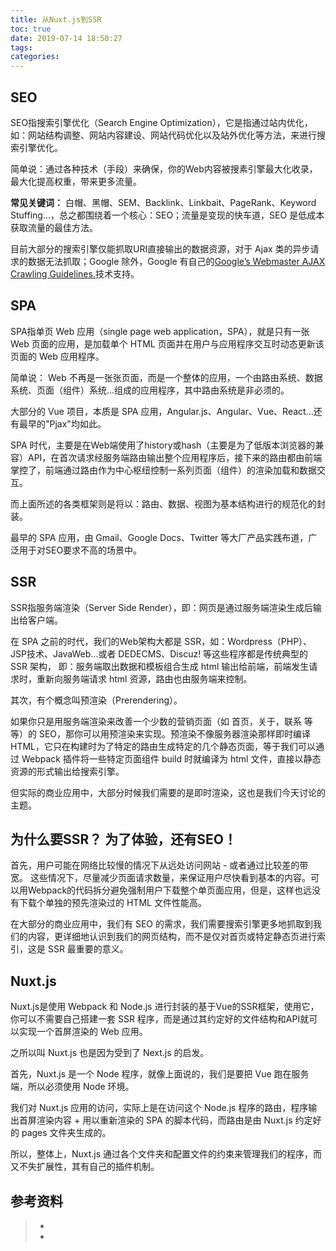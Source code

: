 ```yaml
---
title: 从Nuxt.js到SSR
toc: true
date: 2019-07-14 18:50:27
tags:
categories:
---
```



## SEO

SEO指搜索引擎优化（Search Engine Optimization），它是指通过站内优化，如：网站结构调整、网站内容建设、网站代码优化以及站外优化等方法，来进行搜索引擎优化。

简单说：通过各种技术（手段）来确保，你的Web内容被搜素引擎最大化收录，最大化提高权重，带来更多流量。

**常见关键词：** 白帽、黑帽、SEM、Backlink、Linkbait、PageRank、Keyword Stuffing...，总之都围绕着一个核心：SEO；流量是变现的快车道，SEO 是低成本获取流量的最佳方法。

目前大部分的搜索引擎仅能抓取URI直接输出的数据资源，对于 Ajax 类的异步请求的数据无法抓取；Google 除外，Google 有自己的[Google’s Webmaster AJAX Crawling Guidelines.](https://link.juejin.im?target=https%3A%2F%2Fdevelopers.google.com%2Fwebmasters%2Fajax-crawling%2F)技术支持。

## SPA
SPA指单页 Web 应用（single page web application，SPA），就是只有一张 Web 页面的应用，是加载单个 HTML 页面并在用户与应用程序交互时动态更新该页面的 Web 应用程序。

简单说： Web 不再是一张张页面，而是一个整体的应用，一个由路由系统、数据系统、页面（组件）系统...组成的应用程序，其中路由系统是非必须的。

大部分的 Vue 项目，本质是 SPA 应用，Angular.js、Angular、Vue、React...还有最早的"Pjax"均如此。

SPA 时代，主要是在Web端使用了history或hash（主要是为了低版本浏览器的兼容）API，在首次请求经服务端路由输出整个应用程序后，接下来的路由都由前端掌控了，前端通过路由作为中心枢纽控制一系列页面（组件）的渲染加载和数据交互。

而上面所述的各类框架则是将以：路由、数据、视图为基本结构进行的规范化的封装。

最早的 SPA 应用，由 Gmail、Google Docs、Twitter 等大厂产品实践布道，广泛用于对SEO要求不高的场景中。

## SSR
SSR指服务端渲染（Server Side Render），即：网页是通过服务端渲染生成后输出给客户端。

在 SPA 之前的时代，我们的Web架构大都是 SSR，如：Wordpress（PHP）、JSP技术、JavaWeb...或者 DEDECMS、Discuz! 等这些程序都是传统典型的 SSR 架构，
即：服务端取出数据和模板组合生成 html 输出给前端，前端发生请求时，重新向服务端请求 html 资源，路由也由服务端来控制。

其次，有个概念叫预渲染（Prerendering）。

如果你只是用服务端渲染来改善一个少数的营销页面（如 首页，关于，联系 等等）的 SEO，那你可以用预渲染来实现。预渲染不像服务器渲染那样即时编译 HTML，它只在构建时为了特定的路由生成特定的几个静态页面，等于我们可以通过 Webpack 插件将一些特定页面组件 build 时就编译为 html 文件，直接以静态资源的形式输出给搜索引擎。

但实际的商业应用中，大部分时候我们需要的是即时渲染，这也是我们今天讨论的主题。

## 为什么要SSR？ 为了体验，还有SEO！
首先，用户可能在网络比较慢的情况下从远处访问网站 - 或者通过比较差的带宽。 这些情况下，尽量减少页面请求数量，来保证用户尽快看到基本的内容。可以用Webpack的代码拆分避免强制用户下载整个单页面应用，但是，这样也远没有下载个单独的预先渲染过的 HTML 文件性能高。

在大部分的商业应用中，我们有 SEO 的需求，我们需要搜索引擎更多地抓取到我们的内容，更详细地认识到我们的网页结构，而不是仅对首页或特定静态页进行索引，这是 SSR 最重要的意义。

## Nuxt.js
Nuxt.js是使用 Webpack 和 Node.js 进行封装的基于Vue的SSR框架，使用它，你可以不需要自己搭建一套 SSR 程序，而是通过其约定好的文件结构和API就可以实现一个首屏渲染的 Web 应用。

之所以叫 Nuxt.js 也是因为受到了 Next.js 的启发。

首先，Nuxt.js 是一个 Node 程序，就像上面说的，我们是要把 Vue 跑在服务端，所以必须使用 Node 环境。

我们对 Nuxt.js 应用的访问，实际上是在访问这个 Node.js 程序的路由，程序输出首屏渲染内容 + 用以重新渲染的 SPA 的脚本代码，而路由是由 Nuxt.js 约定好的 pages 文件夹生成的。

所以，整体上，Nuxt.js 通过各个文件夹和配置文件的约束来管理我们的程序，而又不失扩展性，其有自己的插件机制。

## 参考资料
> - []()
> - []()
